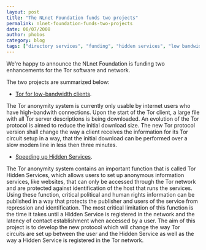 ```yaml
---
layout: post
title: "The NLnet Foundation funds two projects"
permalink: nlnet-foundation-funds-two-projects
date: 06/07/2008
author: phobos
category: blog
tags: ["directory services", "funding", "hidden services", "low bandwidth clients", "nlnet", "tor protocol"]
---
```


We're happy to announce the NLnet Foundation is funding two enhancements for the Tor software and network.

The two projects are summarized below:

- [Tor for low-bandwidth clients](http://www.torproject.org/projects/lowbandwidth).

The Tor anonymity system is currently only usable by internet users who have high-bandwith connections. Upon the start of the Tor client, a large file with all Tor server descriptions is being downloaded. An evolution of the Tor protocol is aimed to reduce the initial download size. The new Tor protocol version shall change the way a client receives the information for its Tor circuit setup in a way, that the initial download can be performed over a slow modem line in less then three minutes.

- [Speeding up Hidden Services](http://www.torproject.org/projects/hidserv).

The Tor anonymity system contains an important function that is called Tor Hidden Services, which allows users to set up anonymous information services, like websites, that can only be accessed through the Tor network and are protected against identification of the host that runs the services. Using these function, critical political and human rights information can be published in a way that protects the publisher and users of the service from repression and identification. The most critical limitation of this function is the time it takes until a Hidden Service is registered in the network and the latency of contact establishment when accessed by a user. The aim of this project is to develop the new protocol which will change the way Tor circuits are set up between the user and the Hidden Service as well as the way a Hidden Service is registered in the Tor network.

